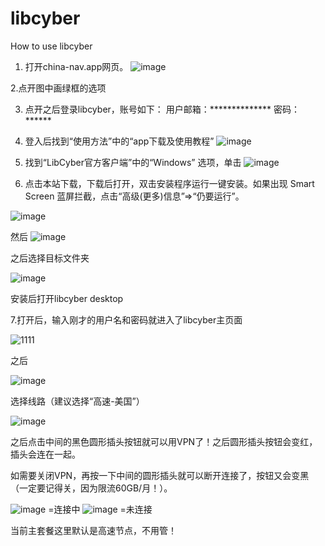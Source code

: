 # libcyber
How to use libcyber
1.	打开china-nav.app网页。
![image](https://github.com/lionwj/libcyber/assets/132066658/c8d014b1-599a-494b-be42-9b0a490c3914)

2.点开图中画绿框的选项
 

3.	点开之后登录libcyber，账号如下：
用户邮箱：**************
密码：******

 
4.	登入后找到“使用方法”中的“app下载及使用教程”
 ![image](https://github.com/lionwj/libcyber/assets/132066658/5466124b-2beb-48ab-847c-846b529904a9)

 
5.	找到“LibCyber官方客户端”中的“Windows” 选项，单击 
![image](https://github.com/lionwj/libcyber/assets/132066658/578c90ae-3854-43ab-9ce7-a313553ae72a)

6.	点击本站下载，下载后打开，双击安装程序运行一键安装。如果出现 Smart Screen 蓝屏拦截，点击“高级(更多)信息”=>“仍要运行”。
 
 ![image](https://github.com/lionwj/libcyber/assets/132066658/2d028942-1506-4c6a-af47-83816768c63b)

然后
 ![image](https://github.com/lionwj/libcyber/assets/132066658/211562af-c3fc-4dc5-9d39-74c9ab202448)


之后选择目标文件夹

![image](https://github.com/lionwj/libcyber/assets/132066658/06654fa4-ea32-4d58-92ee-bb70de46d3fa)
 
安装后打开libcyber desktop

7.打开后，输入刚才的用户名和密码就进入了libcyber主页面

![1111](https://github.com/lionwj/libcyber/assets/132066658/5a0fa585-e0b4-4949-b30c-f9537a55ef37)

 
之后
 
 ![image](https://github.com/lionwj/libcyber/assets/132066658/0a1253b9-ad41-4d72-91a1-668c50036a51)

选择线路（建议选择“高速-美国”）

![image](https://github.com/lionwj/libcyber/assets/132066658/ebea0f15-b9e4-4d5b-93e6-c900719671f1)

 
之后点击中间的黑色圆形插头按钮就可以用VPN了！之后圆形插头按钮会变红，插头会连在一起。

如需要关闭VPN，再按一下中间的圆形插头就可以断开连接了，按钮又会变黑（一定要记得关，因为限流60GB/月！）。 
                                
  ![image](https://github.com/lionwj/libcyber/assets/132066658/b4956dfe-9310-488f-a9a8-36c8ddbfd03b)    =连接中                ![image](https://github.com/lionwj/libcyber/assets/132066658/4daabfa1-494e-49b5-9c1f-62edfeb7e2a2) =未连接
 
当前主套餐这里默认是高速节点，不用管！
